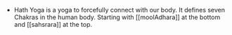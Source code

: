 - Hath Yoga is a yoga to forcefully connect with our body.  It defines seven Chakras in the human body.  Starting with [[moolAdhara]] at the bottom and [[sahsrara]] at the top.